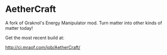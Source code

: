 AetherCraft
===========

A fork of Graknol's Energy Manipulator mod. Turn matter into other kinds of matter today!

Get the most recent build at:

http://ci.mraof.com/job/AetherCraft/